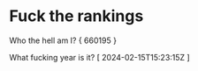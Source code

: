 # Fuck the rankings

Who the hell am I?
{ 660195 }

What fucking year is it?
[ 2024-02-15T15:23:15Z ]
